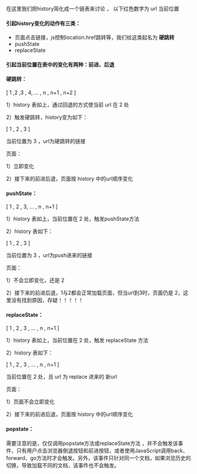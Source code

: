 在这里我们把history简化成一个链表来讨论 ， 以下红色数字为 url 当前位置

#### 引起history变化的动作有三类：

<ul>
  <li>页面点击链接，js控制location.href跳转等，我们给这类起名为 <strong>硬跳转</strong> </li>
  <li>pushState</li>
  <li>replaceState</li>
</ul>

#### 引起当前位置在表中的变化有两种：前进、后退

#### 硬跳转：

[ 1 ,2 ,3 , 4, ... , n , n+1 , n+2 ]

1）history 表如上，通过回退的方式使当前 url 在 2 处

2）触发硬跳转，history变为如下：

[ 1 , 2 , 3 ]

当前位置为 3 ，url为硬跳转的链接

页面：

1）立即变化

2）接下来的前进后退，页面按 history 中的url顺序变化

#### pushState：

[ 1 , 2 , 3, ... , n , n+1 ]

1）history 表如上，当前位置在 2 处，触发pushState方法

2）history 表如下：

[ 1 , 2 , 3 ]

当前位置为 3 ，url为push进来的链接

页面：

1）不会立即变化，还是 2

2）接下来的前进后退，1与2都会正常加载页面，但当url到3时，页面仍是 2，这里没有找到原因，存疑！！！！！

#### replaceState：

[ 1 , 2 , 3 , ... , n , n+1 ]

1）history 表如上，当前位置在 2 处，触发 replaceState 方法

2）history 表如下：

[ 1 , 2 , 3 , ... , n , n+1 ]

当前位置在 2 处，且 url 为 replace 进来的 新url

页面：

1）页面不会立即变化

2）接下来的前进后退，页面按 history 中的url顺序变化

#### popstate：

需要注意的是，仅仅调用popstate方法或replaceState方法 ，并不会触发该事件，只有用户点击浏览器倒退按钮和前进按钮，或者使用JavaScript调用back、forward、go方法时才会触发。另外，该事件只针对同一个文档，如果浏览历史的切换，导致加载不同的文档，该事件也不会触发。
